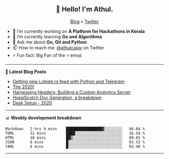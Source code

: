 <h2 align="center">👋 Hello! I'm Athul.</h2>
<p align="center">
  <a href="https://blog.athulcyriac.xyz">Blog</a> •
  <a href="https://twitter.com/athulcajay">Twitter</a>
</p>


- 🔭 I’m currently working on **A Platform for Hackathons in Kerala**
- 🌱 I’m currently learning **Go and Algorithms**
- 💬 Ask me about **Go, Git and Python**
- 📫 How to reach me: [@athulcajay](https://twitter.com/athulcajay) on Twitter
- ⚡ Fun fact: Big Fan of the :zap: emoji

-------

**📝 Latest Blog Posts**

<!-- BLOG-POST-LIST:START -->
- [Getting new Lobste.rs feed with Python and Telegram](https://blog.athulcyriac.xyz/lobsters_feed/)
- [The 2020!](https://blog.athulcyriac.xyz/2020/)
- [Harnessing Headers; Building a Custom Analytics Server](https://blog.athulcyriac.xyz/analytics_from_scratch/)
- [HoppScotch Doc Generation, a breakdown](https://blog.athulcyriac.xyz/hopp-gen/)
- [Desk Setup - 2020](https://blog.athulcyriac.xyz/desk-2020/)
<!-- BLOG-POST-LIST:END -->

-------

📊 **Weekly development breakdown**
<!--START_SECTION:waka-->
```text
Markdown   2 hrs 9 mins    ████████████████▓░░░░░░░░   66.04 % 
TOML       32 mins         ████░░░░░░░░░░░░░░░░░░░░░   16.54 % 
HTML       18 mins         ██▒░░░░░░░░░░░░░░░░░░░░░░   09.65 % 
JSON       6 mins          █░░░░░░░░░░░░░░░░░░░░░░░░   03.53 % 
YAML       6 mins          █░░░░░░░░░░░░░░░░░░░░░░░░   03.40 % 
```
<!--END_SECTION:waka-->

-------
